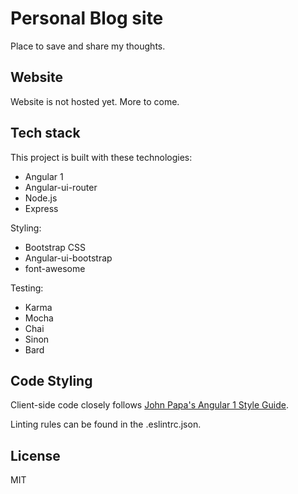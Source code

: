 # Personal Blog site
Place to save and share my thoughts.

## Website

Website is not hosted yet. More to come.

## Tech stack
This project is built with these technologies:

* Angular 1
* Angular-ui-router
* Node.js
* Express

Styling:

* Bootstrap CSS
* Angular-ui-bootstrap
* font-awesome

Testing:

* Karma
* Mocha
* Chai
* Sinon
* Bard

## Code Styling

Client-side code closely follows [John Papa's Angular 1 Style Guide](https://github.com/johnpapa/angular-styleguide/tree/master/a1).

Linting rules can be found in the .eslintrc.json.

## License

MIT